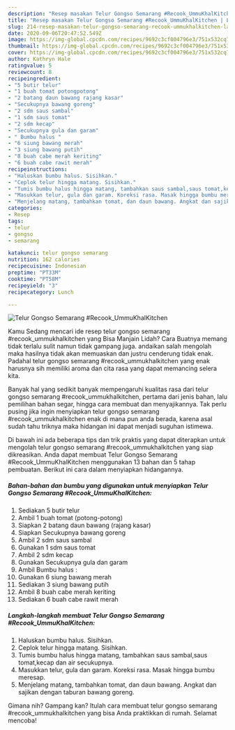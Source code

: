 ```yaml
---
description: "Resep masakan Telur Gongso Semarang #Recook_UmmuKhalKitchen | Langkah Membuat Telur Gongso Semarang #Recook_UmmuKhalKitchen Yang Lezat Sekali"
title: "Resep masakan Telur Gongso Semarang #Recook_UmmuKhalKitchen | Langkah Membuat Telur Gongso Semarang #Recook_UmmuKhalKitchen Yang Lezat Sekali"
slug: 214-resep-masakan-telur-gongso-semarang-recook-ummukhalkitchen-langkah-membuat-telur-gongso-semarang-recook-ummukhalkitchen-yang-lezat-sekali
date: 2020-09-06T20:47:52.549Z
image: https://img-global.cpcdn.com/recipes/9692c3cf004796e3/751x532cq70/telur-gongso-semarang-recook_ummukhalkitchen-foto-resep-utama.jpg
thumbnail: https://img-global.cpcdn.com/recipes/9692c3cf004796e3/751x532cq70/telur-gongso-semarang-recook_ummukhalkitchen-foto-resep-utama.jpg
cover: https://img-global.cpcdn.com/recipes/9692c3cf004796e3/751x532cq70/telur-gongso-semarang-recook_ummukhalkitchen-foto-resep-utama.jpg
author: Kathryn Hale
ratingvalue: 5
reviewcount: 8
recipeingredient:
- "5 butir telur"
- "1 buah tomat potongpotong"
- "2 batang daun bawang rajang kasar"
- "Secukupnya bawang goreng"
- "2 sdm saus sambal"
- "1 sdm saus tomat"
- "2 sdm kecap"
- "Secukupnya gula dan garam"
- " Bumbu halus "
- "6 siung bawang merah"
- "3 siung bawang putih"
- "8 buah cabe merah keriting"
- "6 buah cabe rawit merah"
recipeinstructions:
- "Haluskan bumbu halus. Sisihkan."
- "Ceplok telur hingga matang. Sisihkan."
- "Tumis bumbu halus hingga matang, tambahkan saus sambal,saus tomat,kecap dan air secukupnya."
- "Masukkan telur, gula dan garam. Koreksi rasa. Masak hingga bumbu meresap."
- "Menjelang matang, tambahkan tomat, dan daun bawang. Angkat dan sajikan dengan taburan bawang goreng."
categories:
- Resep
tags:
- telur
- gongso
- semarang

katakunci: telur gongso semarang 
nutrition: 162 calories
recipecuisine: Indonesian
preptime: "PT33M"
cooktime: "PT58M"
recipeyield: "3"
recipecategory: Lunch

---
```



![Telur Gongso Semarang #Recook_UmmuKhalKitchen](https://img-global.cpcdn.com/recipes/9692c3cf004796e3/751x532cq70/telur-gongso-semarang-recook_ummukhalkitchen-foto-resep-utama.jpg)

Kamu Sedang mencari ide resep telur gongso semarang #recook_ummukhalkitchen yang Bisa Manjain Lidah? Cara Buatnya memang tidak terlalu sulit namun tidak gampang juga. andaikan salah mengolah maka hasilnya tidak akan memuaskan dan justru cenderung tidak enak. Padahal telur gongso semarang #recook_ummukhalkitchen yang enak harusnya sih memiliki aroma dan cita rasa yang dapat memancing selera kita.

Banyak hal yang sedikit banyak mempengaruhi kualitas rasa dari telur gongso semarang #recook_ummukhalkitchen, pertama dari jenis bahan, lalu pemilihan bahan segar, hingga cara membuat dan menyajikannya. Tak perlu pusing jika ingin menyiapkan telur gongso semarang #recook_ummukhalkitchen enak di mana pun anda berada, karena asal sudah tahu triknya maka hidangan ini dapat menjadi suguhan istimewa.




Di bawah ini ada beberapa tips dan trik praktis yang dapat diterapkan untuk mengolah telur gongso semarang #recook_ummukhalkitchen yang siap dikreasikan. Anda dapat membuat Telur Gongso Semarang #Recook_UmmuKhalKitchen menggunakan 13 bahan dan 5 tahap pembuatan. Berikut ini cara dalam menyiapkan hidangannya.

<!--inarticleads1-->

##### Bahan-bahan dan bumbu yang digunakan untuk menyiapkan Telur Gongso Semarang #Recook_UmmuKhalKitchen:

1. Sediakan 5 butir telur
1. Ambil 1 buah tomat (potong-potong)
1. Siapkan 2 batang daun bawang (rajang kasar)
1. Siapkan Secukupnya bawang goreng
1. Ambil 2 sdm saus sambal
1. Gunakan 1 sdm saus tomat
1. Ambil 2 sdm kecap
1. Gunakan Secukupnya gula dan garam
1. Ambil  Bumbu halus :
1. Gunakan 6 siung bawang merah
1. Sediakan 3 siung bawang putih
1. Ambil 8 buah cabe merah keriting
1. Sediakan 6 buah cabe rawit merah




<!--inarticleads2-->

##### Langkah-langkah membuat Telur Gongso Semarang #Recook_UmmuKhalKitchen:

1. Haluskan bumbu halus. Sisihkan.
1. Ceplok telur hingga matang. Sisihkan.
1. Tumis bumbu halus hingga matang, tambahkan saus sambal,saus tomat,kecap dan air secukupnya.
1. Masukkan telur, gula dan garam. Koreksi rasa. Masak hingga bumbu meresap.
1. Menjelang matang, tambahkan tomat, dan daun bawang. Angkat dan sajikan dengan taburan bawang goreng.




Gimana nih? Gampang kan? Itulah cara membuat telur gongso semarang #recook_ummukhalkitchen yang bisa Anda praktikkan di rumah. Selamat mencoba!
